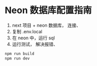 # Neon 数据库配置指南

1. next 项目 + neon 数据库， 连接、
2. 复制 .env.local
3. 在 neon 中，运行 sql
4. 运行测试， 解决报错、

```bash
npm run build
npm run dev
```
